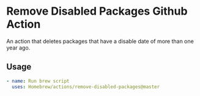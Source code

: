 # Remove Disabled Packages Github Action

An action that deletes packages that have a disable date of more than one year ago.

## Usage

```yaml
- name: Run brew script
  uses: Homebrew/actions/remove-disabled-packages@master
```
